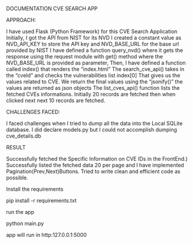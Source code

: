 DOCUMENTATION                              CVE SEARCH APP

APPROACH:

I have used Flask (Python Framework) for this CVE Search Application
Initially, I got the API from NIST for its NVD
I created a constant value as NVD_API_KEY to store the API key and NVD_BASE_URL for the base url provided by NIST
I have defined a function query_nvd() where it gets the response using the request module with get() method where the NVD_BASE_URL is provided as parameter,
Then, I have defined a function called index() that renders the “index.html”
The search_cve_api() takes in the “cveId” and checks the vulnerabilities list index[0]
That gives us the values related to CVE.
We return the final values using the “jsonify()” the values are returned as json objects
The list_cves_api() function lists the fetched CVEs informations.
Initially 20 records are fetched then when clicked next next 10 records are fetched.

CHALLENGES FACED:

I faced challenges when I tried to dump all the data into the Local SQLite database.
I did declare models.py but I could not accomplish dumping cve_details.db

RESULT

Successfully fetched the Specific Information on CVE IDs in the FrontEnd.)
Successfully listed the fetched data 20 per page and I have implemented Pagination(Prev,Next)Buttons.
Tried to write clean and efficient code as possible.

Install the requirements

pip install -r requirements.txt

run the app

python main.py

app will run in http:127.0.0.1:5000
